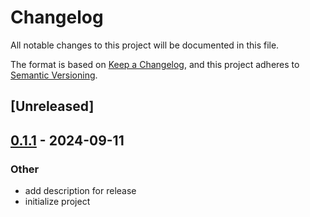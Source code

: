 # Changelog

All notable changes to this project will be documented in this file.

The format is based on [Keep a Changelog](https://keepachangelog.com/en/1.0.0/),
and this project adheres to [Semantic Versioning](https://semver.org/spec/v2.0.0.html).

## [Unreleased]

## [0.1.1](https://github.com/marverlous811/release-plz-sample/compare/bye-v0.1.0...bye-v0.1.1) - 2024-09-11

### Other

- add description for release
- initialize project
